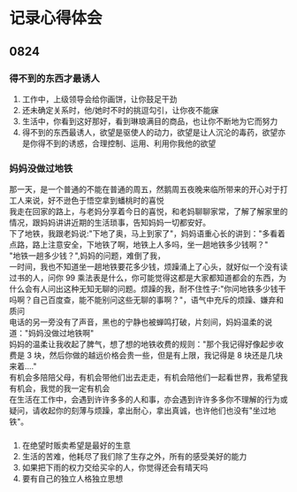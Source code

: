 # 记录心得体会

## 0824

### 得不到的东西才最诱人

1. 工作中，上级领导会给你画饼，让你鼓足干劲
2. 还未确定关系时，他/她时不时的挑逗勾引，让你夜不能寐
3. 生活中，你看到这好那好，看到琳琅满目的商品，也让你不断地为它而努力
4. 得不到的东西最诱人，欲望是驱使人的动力，欲望是让人沉沦的毒药，欲望亦是你得不到的诱惑，合理控制、运用、利用你我他的欲望

### 

### 妈妈没做过地铁

那一天，是一个普通的不能在普通的周五，然鹅周五夜晚来临所带来的开心对于打工人来说，好不逊色于悟空拿到蟠桃时的喜悦  
我走在回家的路上，与老妈分享着今日的喜悦，和老妈聊聊家常，了解了解家里的情况，跟妈妈讲讲近期的生活琐事，告知妈妈一切都安好。  
下了地铁，我跟老妈说:"下地了奥，马上到家了"，妈妈语重心长的讲到："多看着点路，路上注意安全，下地铁了啊，地铁上人多吗，坐一趟地铁多少钱啊？"  
"地铁一趟多少钱？",妈妈的问题，难倒了我，  
一时间，我也不知道坐一趟地铁要花多少钱，烦躁涌上了心头，就好似一个没有读过书的人，问你 99 乘法表是什么，你可能觉得这都是大家都知道都会的东西，为什么会有人问出这种无知无聊的问题。烦躁的我，耐不住性子:"你问地铁多少钱干吗啊？自己百度查，能不能别问这些无聊的事啊？"，语气中充斥的烦躁、嫌弃和质问  
电话的另一旁没有了声音，黑也的宁静也被蝉鸣打破，片刻间，妈妈温柔的说道："妈妈没做过地铁啊"  
妈妈的温柔让我收起了脾气，想了想的地铁收费的规则："那个我记得好像起步收费是 3 块，然后你做的越远价格会贵一些，但是有上限，我记得是 8 块还是几块来着...."  
有机会多陪陪父母，有机会带他们出去走走，有机会陪他们一起看世界，我希望我有机会，我觉的我一定有机会  
在生活在工作中，会遇到许许多多的人和事，亦会遇到许许多多你不理解的行为或疑问，请收起你的刻薄与烦躁，拿出耐心，拿出真诚，也许他们也没有"坐过地铁"。


###

1. 在绝望时贩卖希望是最好的生意
2. 生活的苦难，他耗尽了我们除了生存之外，所有的感受美好的能力
3. 如果把下雨的权力交给买伞的人，你觉得还会有晴天吗
4. 要有自己的独立人格独立思想
